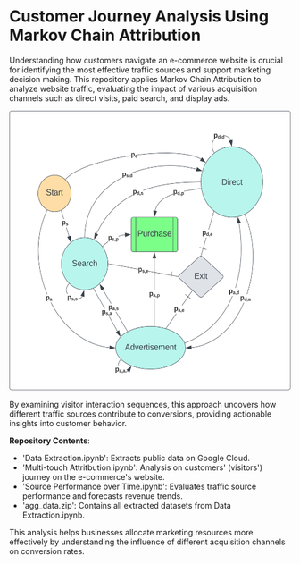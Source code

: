 # Customer Journey Analysis Using Markov Chain Attribution
Understanding how customers navigate an e-commerce website is crucial for identifying the most effective traffic sources and support marketing decision making. This repository applies Markov Chain Attribution to analyze website traffic, evaluating the impact of various acquisition channels such as direct visits, paid search, and display ads.

<p align="center">
    <img src="MarkovChainDiagram.svg" width="600" height="500" />
</p>

By examining visitor interaction sequences, this approach uncovers how different traffic sources contribute to conversions, providing actionable insights into customer behavior.

**Repository Contents**:

- 'Data Extraction.ipynb': Extracts public data on Google Cloud.
- 'Multi-touch Attritbution.ipynb': Analysis on customers' (visitors') journey on the e-commerce's website.
- 'Source Performance over Time.ipynb':  Evaluates traffic source performance and forecasts revenue trends.
- 'agg_data.zip': Contains all extracted datasets from Data Extraction.ipynb.

This analysis helps businesses allocate marketing resources more effectively by understanding the influence of different acquisition channels on conversion rates.
